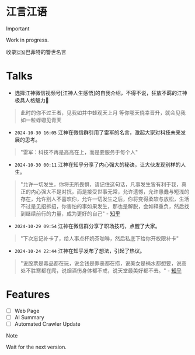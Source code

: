 # 江言江语

> [!IMPORTANT]
> Work in progress.

收录🇨🇳巴菲特的警世名言

# Talks
- 选择江神微信视频号[江神人生感悟]的自我介绍，不得不说，狂放不羁的江神极具人格魅力🤤
> 此时的你不过王者，见我如井中蛙观天上月
> 等你哪天侥幸晋升，就会见我如一粒蜉蝣见青天

- `2024-10-30 16:05` 江神在微信群引用了雷军的名言，激起大家对科技未来发展的思考。
> "雷军：科技不再是高高在上，而是要服务于每个人"

- `2024-10-30 00:11` 江神在知乎分享了内心强大的秘诀，让大伙发现别样的人生。
> "允许一切发生，你将无所畏惧，请记住这句话，凡事发生皆有利于我，真正的内心强大不是对抗，而是接受世事无常，允许遗憾，允许愚蠢与短浅的存在，允许别人不喜欢你，允许一切发生之后，你将变得柔软与放松，生活不过是见招拆招，你害怕的事如果发生，那也是解脱，会如释重负，然后找到继续前行的力量，成为更好的自己" - [知乎](https://www.zhihu.com/pin/1834749282982424576)

- `2024-10-29 09:54` 江神在微信群分享了职场技巧，点醒了大家。
> "下次忘记补卡了，给人事点杯奶茶咖啡，然后私底下给你开权限补卡"

- `2024-10-24 22:44` 江神在知乎发布了想法，引起了热议。
> "说股票是毒品都在玩，说金钱是罪恶都在捞，说美女是祸水都想要，说高处不胜寒都在爬，说烟酒伤身体都不戒，说天堂最美好都不去。" - [知乎](https://www.zhihu.com/people/god-jiang)

# Features
- [ ] Web Page
- [ ] AI Summary
- [ ] Automated Crawler Update

> [!NOTE]
> Wait for the next version.

